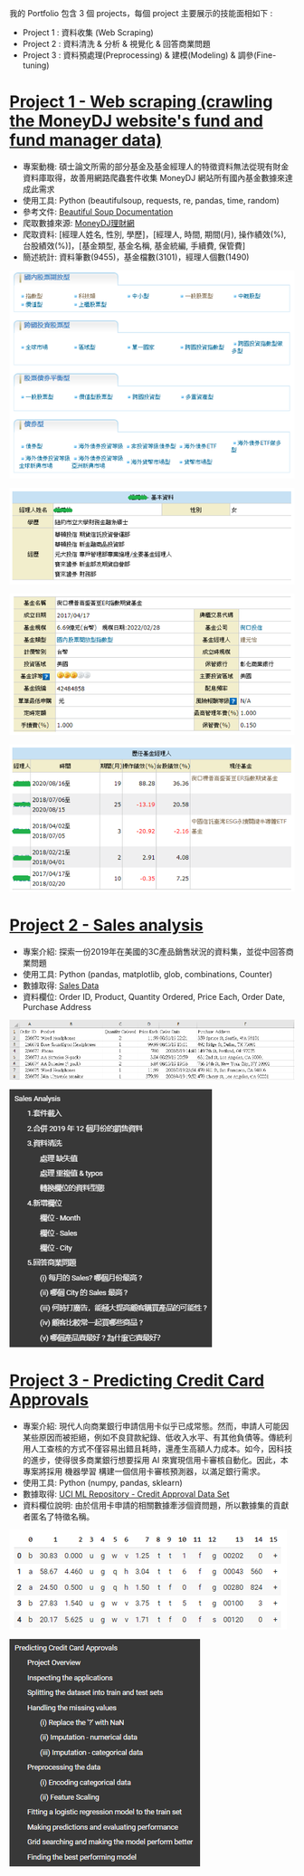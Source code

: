 我的 Portfolio 包含 3 個 projects，每個 project 主要展示的技能面相如下 :
- Project 1 : 資料收集 (Web Scraping) 
- Project 2 : 資料清洗  & 分析 & 視覺化 & 回答商業問題  
- Project 3 : 資料預處理(Preprocessing) & 建模(Modeling) & 調參(Fine-tuning)


# [Project 1 - Web scraping (crawling the MoneyDJ website's fund and fund manager data)](https://github.com/ThomasTsao47/DataAnalysis_Projects/blob/main/Project%201%20-%20Web%20scraping.py)
- 專案動機: 碩士論文所需的部分基金及基金經理人的特徵資料無法從現有財金資料庫取得，故善用網路爬蟲套件收集 MoneyDJ 網站所有國內基金數據來達成此需求
- 使用工具: Python (beautifulsoup, requests, re, pandas, time, random)
- 參考文件: [Beautiful Soup Documentation](https://www.crummy.com/software/BeautifulSoup/bs4/doc/)
- 爬取數據來源: [MoneyDJ理財網](https://www.moneydj.com/funddj/yb/YP301000.djhtm)
- 爬取資料: [經理人姓名, 性別, 學歷]，[經理人, 時間, 期間(月), 操作績效(%), 台股績效(%)]，[基金類型, 基金名稱, 基金統編, 手續費, 保管費]
- 簡述統計: 資料筆數(9455)，基金檔數(3101)，經理人個數(1490) 

![基金類型](images/fund_category.png)

![經理人資料 - 範例](images/FundManager_info_example.png)

![基金資料 - 範例](images/Fund_info_example.png)

![歷任基金經理人 - 範例](images/FundManager_duration.png)


# [Project 2 - Sales analysis](https://github.com/ThomasTsao47/Portfolio/blob/main/Project%202%20-%20Sales%20analysis.ipynb)
- 專案介紹: 探索一份2019年在美國的3C產品銷售狀況的資料集，並從中回答商業問題  
- 使用工具: Python (pandas, matplotlib, glob, combinations, Counter)
- 數據取得: [Sales Data](https://github.com/ThomasTsao47/Portfolio/tree/main/data/Sales_data)
- 資料欄位: Order ID, Product, Quantity Ordered, Price Each, Order Date, Purchase Address

![資料集內容](images/sales_example.png)

![資料分析流程](images/SalesAnalysis_Contents.png)


# [Project 3 - Predicting Credit Card Approvals](https://github.com/ThomasTsao47/Portfolio/blob/main/Project%203%20-%20Predicting%20Credit%20Card%20Approvals.ipynb)
- 專案介紹: 現代人向商業銀行申請信用卡似乎已成常態。然而，申請人可能因某些原因而被拒絕，例如不良貸款紀錄、低收入水平、有其他負債等。傳統利用人工查核的方式不僅容易出錯且耗時，還產生高額人力成本。如今，因科技的進步，使得很多商業銀行想要採用 AI 來實現信用卡審核自動化。因此，本專案將採用 機器學習 構建一個信用卡審核預測器，以滿足銀行需求。
- 使用工具: Python (numpy, pandas, sklearn)
- 數據取得: [UCI ML Repository - Credit Approval Data Set](http://archive.ics.uci.edu/ml/datasets/credit+approval)
- 資料欄位說明: 由於信用卡申請的相關數據牽涉個資問題，所以數據集的貢獻者匿名了特徵名稱。

![資料集內容](images/CreditCard_data.png)

![資料分析流程](images/CC_Contents.png)


